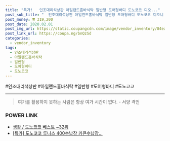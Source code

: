 ```yaml
--- 
title: "특가!   인조대리석상판 아일랜드홈바식탁 일반형 도어형바디 도노코코 디오..." 
post_sub_title: "  인조대리석상판 아일랜드홈바식탁 일반형 도어형바디 도노코코 디오니 화이트 도노코" 
post_money: ₩ 319,200 
post_date: 2020.02.01 
post_img_url: https://static.coupangcdn.com/image/vendor_inventory/84ea/c21bfa0d18393cc09d2ed1fc4d4160d67bfb72902d28b2efb27ce69fac50.jpg 
post_link_url: https://coupa.ng/bnQzSd 
categories: 
  - vendor_inventory 
tags: 
  - 인조대리석상판 
  - 아일랜드홈바식탁 
  - 일반형 
  - 도어형바디 
  - 도노코코 
--- 
```

  #인조대리석상판 #아일랜드홈바식탁 #일반형 #도어형바디 #도노코코 
<hr> 

> 여가를 활용하지 못하는 사람은 항상 여가 시간이 없다. - 서양 격언 


### POWER LINK

* <a href="https://blog.naver.com/santokki14/221792778309" target="_blank">생활 / 도노코코 베스트 ~32위</a>
* <a href="https://blog.naver.com/sakai111/221792845475" target="_blank">[특가] 도노코코 루니스 400수납장 키큰수납장...</a>
